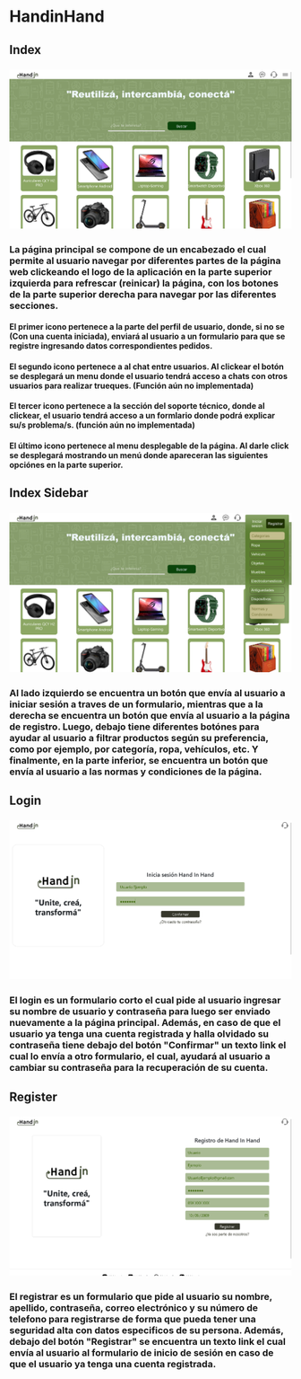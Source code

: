 # HandinHand
## Index
### <img src='img/img-documentation/index.png'>
### La página principal se compone de un encabezado el cual permite al usuario navegar por diferentes partes de la página web clickeando el logo de la aplicación en la parte superior izquierda para refrescar (reinicar) la página, con los botones de la parte superior derecha para navegar por las diferentes secciones.
#### El primer icono pertenece a la parte del perfil de usuario, donde, si no se  (Con una cuenta iniciada), enviará al usuario a un formulario para que se registre ingresando datos correspondientes pedidos.
#### El segundo icono pertenece a al chat entre usuarios. Al clickear el botón se desplegará un menu donde el usuario tendrá acceso a chats con otros usuarios para realizar trueques. (Función aún no implementada) 
#### El tercer icono pertenece a la sección del soporte técnico, donde al clickear, el usuario tendrá acceso a un formlario donde podrá explicar su/s problema/s. (función aún no implementada)
#### El último icono pertenece al menu desplegable de la página. Al darle click se desplegará mostrando un menú donde apareceran las siguientes opciónes en la parte superior.

## Index Sidebar
### <img src='img/img-documentation/index-sidebar.png'>
### Al lado izquierdo se encuentra un botón que envía al usuario a iniciar sesión a traves de un formulario, mientras que a la derecha se encuentra un botón que envía al usuario a la página de registro. Luego, debajo tiene diferentes botónes para ayudar al usuario a filtrar productos según su preferencia, como por ejemplo, por categoría, ropa, vehículos, etc. Y finalmente, en la parte inferior, se encuentra un botón que envía al usuario a las normas y condiciones de la página.

## Login
### <img src='img/img-documentation/login.png'>
### El login es un formulario corto el cual pide al usuario ingresar su nombre de usuario y contraseña para luego ser enviado nuevamente a la página principal. Además, en caso de que el usuario ya tenga una cuenta registrada y halla olvidado su contraseña tiene debajo del botón "Confirmar" un texto link el cual lo envía a otro formulario, el cual, ayudará al usuario a cambiar su contraseña para la recuperación de su cuenta.
## Register
### <img src='img/img-documentation/register.png'>
### El registrar es un formulario que pide al usuario su nombre, apellido, contraseña, correo electrónico y su número de telefono para registrarse de forma que pueda tener una seguridad alta con datos especificos de su persona. Además, debajo del botón "Registrar" se encuentra un texto link el cual envía al usuario al formulario de inicio de sesión en caso de que el usuario ya tenga una cuenta registrada.